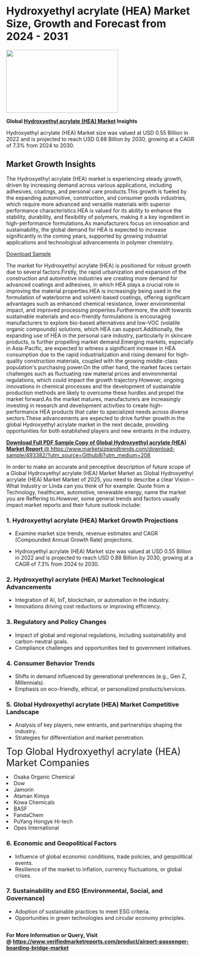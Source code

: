 <H1>Hydroxyethyl acrylate (HEA) Market Size, Growth and Forecast from 2024 - 2031</H1><img class="aligncenter size-medium wp-image-584254" src="https://thirdeyenews.in/wp-content/uploads/2024/09/Global-Market-Research-300x168.jpeg" alt="" width="300" height="168" /><p><strong>Global&nbsp;<a href="https://www.marketsizeandtrends.com/download-sample/493382/?utm_source=Github8j?utm_medium=208">Hydroxyethyl acrylate (HEA) Market</a> Insights</strong></p><p>Hydroxyethyl acrylate (HEA) Market size was valued at USD 0.55 Billion in 2022 and is projected to reach USD 0.88 Billion by 2030, growing at a CAGR of 7.3% from 2024 to 2030.</p><p><h2>Market Growth Insights</h2> <p>The Hydroxyethyl acrylate (HEA) market is experiencing steady growth, driven by increasing demand across various applications, including adhesives, coatings, and personal care products.This growth is fueled by the expanding automotive, construction, and consumer goods industries, which require more advanced and versatile materials with superior performance characteristics.HEA is valued for its ability to enhance the stability, durability, and flexibility of polymers, making it a key ingredient in high-performance formulations.As manufacturers focus on innovation and sustainability, the global demand for HEA is expected to increase significantly in the coming years, supported by growing industrial applications and technological advancements in polymer chemistry.</p> <p><a href="#">Download Sample</a></p> <p>The market for Hydroxyethyl acrylate (HEA) is positioned for robust growth due to several factors.Firstly, the rapid urbanization and expansion of the construction and automotive industries are creating more demand for advanced coatings and adhesives, in which HEA plays a crucial role in improving the material properties.HEA is increasingly being used in the formulation of waterborne and solvent-based coatings, offering significant advantages such as enhanced chemical resistance, lower environmental impact, and improved processing properties.Furthermore, the shift towards sustainable materials and eco-friendly formulations is encouraging manufacturers to explore bio-based alternatives and low-VOC (volatile organic compounds) solutions, which HEA can support.Additionally, the expanding use of HEA in the personal care industry, particularly in skincare products, is further propelling market demand.Emerging markets, especially in Asia-Pacific, are expected to witness a significant increase in HEA consumption due to the rapid industrialization and rising demand for high-quality construction materials, coupled with the growing middle-class population's purchasing power.On the other hand, the market faces certain challenges such as fluctuating raw material prices and environmental regulations, which could impact the growth trajectory.However, ongoing innovations in chemical processes and the development of sustainable production methods are likely to overcome these hurdles and propel the market forward.As the market matures, manufacturers are increasingly investing in research and development activities to create high-performance HEA products that cater to specialized needs across diverse sectors.These advancements are expected to drive further growth in the global Hydroxyethyl acrylate market in the next decade, providing opportunities for both established players and new entrants in the industry.<p><a href="#"></p><p><span class=""><strong>Download Full PDF Sample Copy of Global Hydroxyethyl acrylate (HEA) Market Report</strong> @ <a href="https://www.marketsizeandtrends.com/download-sample/493382/?utm_source=Github8j?utm_medium=208" target="_blank">https://www.marketsizeandtrends.com/download-sample/493382/?utm_source=Github8j?utm_medium=208</a></span></p><p>In order to make an accurate and perceptive description of future scope of a Global&nbsp;Hydroxyethyl acrylate (HEA) Market Market as Global&nbsp;Hydroxyethyl acrylate (HEA) Market Market of 2025, you need to describe a clear Vision &ndash; What Industry or Linda can you think of for example: Quote from a Technology, healthcare, automotive, renewable energy, name the market you are Reffering to.However, some general trends and factors usually impact market reports and their future outlook include:</p><h3>1.&nbsp;<strong>Hydroxyethyl acrylate (HEA) Market Growth Projections</strong></h3><ul><li>Examine market size trends, revenue estimates and CAGR (Compounded Annual Growth Rate) projections.</li><li><p>Hydroxyethyl acrylate (HEA) Market size was valued at USD 0.55 Billion in 2022 and is projected to reach USD 0.88 Billion by 2030, growing at a CAGR of 7.3% from 2024 to 2030.</p></li></ul><h3>2.&nbsp;<strong>Hydroxyethyl acrylate (HEA) Market Technological Advancements</strong></h3><ul><li>Integration of AI, IoT, blockchain, or automation in the industry.</li><li>Innovations driving cost reductions or improving efficiency.</li></ul><h3>3.&nbsp;<strong>Regulatory and Policy Changes</strong></h3><ul><li>Impact of global and regional regulations, including sustainability and carbon-neutral goals.</li><li>Compliance challenges and opportunities tied to government initiatives.</li></ul><h3>4.&nbsp;<strong>Consumer Behavior Trends</strong></h3><ul><li>Shifts in demand influenced by generational preferences (e.g., Gen Z, Millennials).</li><li>Emphasis on eco-friendly, ethical, or personalized products/services.</li></ul><h3>5.&nbsp;<strong>Global Hydroxyethyl acrylate (HEA) Market Competitive Landscape</strong></h3><ul><li>Analysis of key players, new entrants, and partnerships shaping the industry.</li><li>Strategies for differentiation and market penetration.</li></ul><p data-pm-slice="1 1 []"><span style="color: inherit; font-family: inherit; font-size: 25px;">Top Global Hydroxyethyl acrylate (HEA) Market Companies</span></p><div class="" data-test-id=""><p><li>Osaka Organic Chemical</li><li> Dow</li><li> Jamorin</li><li> Ataman Kimya</li><li> Kowa Chemicals</li><li> BASF</li><li> FandaChem</li><li> PuYang Hongye Hi-tech</li><li> Opes International</li></p></div><h3>6.&nbsp;<strong>Economic and Geopolitical Factors</strong></h3><ul><li>Influence of global economic conditions, trade policies, and geopolitical events.</li><li>Resilience of the market to inflation, currency fluctuations, or global crises.</li></ul><h3>7.&nbsp;<strong>Sustainability and ESG (Environmental, Social, and Governance)</strong></h3><ul><li>Adoption of sustainable practices to meet ESG criteria.</li><li>Opportunities in green technologies and circular economy principles.</li></ul><h2><strong style="font-size: 14px;">For More Information or Query, Visit @&nbsp;</strong><a style="background-color: #ffffff; font-size: 14px;" href="https://www.marketsizeandtrends.com/report/hydroxyethyl-acrylate-hea-market/" target="_blank">https://www.verifiedmarketreports.com/product/airport-passenger-boarding-bridge-market</a></h2>